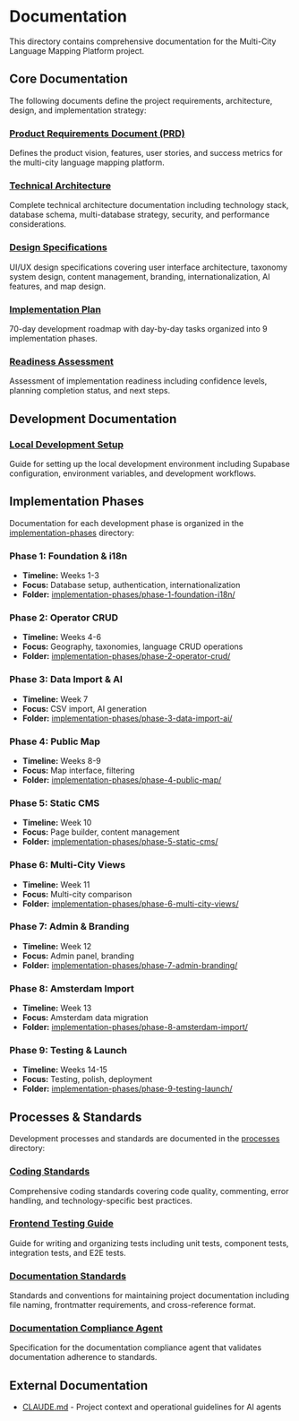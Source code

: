 # Documentation

This directory contains comprehensive documentation for the Multi-City Language Mapping Platform project.

## Core Documentation

The following documents define the project requirements, architecture, design, and implementation strategy:

### [Product Requirements Document (PRD)](./prd.md)
Defines the product vision, features, user stories, and success metrics for the multi-city language mapping platform.

### [Technical Architecture](./architecture.md)
Complete technical architecture documentation including technology stack, database schema, multi-database strategy, security, and performance considerations.

### [Design Specifications](./design.md)
UI/UX design specifications covering user interface architecture, taxonomy system design, content management, branding, internationalization, AI features, and map design.

### [Implementation Plan](./implementation-plan.md)
70-day development roadmap with day-by-day tasks organized into 9 implementation phases.

### [Readiness Assessment](./readiness-assessment.md)
Assessment of implementation readiness including confidence levels, planning completion status, and next steps.

## Development Documentation

### [Local Development Setup](./local-development.md)
Guide for setting up the local development environment including Supabase configuration, environment variables, and development workflows.

## Implementation Phases

Documentation for each development phase is organized in the [implementation-phases](./implementation-phases/) directory:

### Phase 1: Foundation & i18n
- **Timeline:** Weeks 1-3
- **Focus:** Database setup, authentication, internationalization
- **Folder:** [implementation-phases/phase-1-foundation-i18n/](./implementation-phases/phase-1-foundation-i18n/)

### Phase 2: Operator CRUD
- **Timeline:** Weeks 4-6
- **Focus:** Geography, taxonomies, language CRUD operations
- **Folder:** [implementation-phases/phase-2-operator-crud/](./implementation-phases/phase-2-operator-crud/)

### Phase 3: Data Import & AI
- **Timeline:** Week 7
- **Focus:** CSV import, AI generation
- **Folder:** [implementation-phases/phase-3-data-import-ai/](./implementation-phases/phase-3-data-import-ai/)

### Phase 4: Public Map
- **Timeline:** Weeks 8-9
- **Focus:** Map interface, filtering
- **Folder:** [implementation-phases/phase-4-public-map/](./implementation-phases/phase-4-public-map/)

### Phase 5: Static CMS
- **Timeline:** Week 10
- **Focus:** Page builder, content management
- **Folder:** [implementation-phases/phase-5-static-cms/](./implementation-phases/phase-5-static-cms/)

### Phase 6: Multi-City Views
- **Timeline:** Week 11
- **Focus:** Multi-city comparison
- **Folder:** [implementation-phases/phase-6-multi-city-views/](./implementation-phases/phase-6-multi-city-views/)

### Phase 7: Admin & Branding
- **Timeline:** Week 12
- **Focus:** Admin panel, branding
- **Folder:** [implementation-phases/phase-7-admin-branding/](./implementation-phases/phase-7-admin-branding/)

### Phase 8: Amsterdam Import
- **Timeline:** Week 13
- **Focus:** Amsterdam data migration
- **Folder:** [implementation-phases/phase-8-amsterdam-import/](./implementation-phases/phase-8-amsterdam-import/)

### Phase 9: Testing & Launch
- **Timeline:** Weeks 14-15
- **Focus:** Testing, polish, deployment
- **Folder:** [implementation-phases/phase-9-testing-launch/](./implementation-phases/phase-9-testing-launch/)

## Processes & Standards

Development processes and standards are documented in the [processes](./processes/) directory:

### [Coding Standards](./processes/coding-standards.md)
Comprehensive coding standards covering code quality, commenting, error handling, and technology-specific best practices.

### [Frontend Testing Guide](./processes/frontend-testing-guide.md)
Guide for writing and organizing tests including unit tests, component tests, integration tests, and E2E tests.

### [Documentation Standards](./processes/documentation-standards.md)
Standards and conventions for maintaining project documentation including file naming, frontmatter requirements, and cross-reference format.

### [Documentation Compliance Agent](./processes/doc-compliance-agent.md)
Specification for the documentation compliance agent that validates documentation adherence to standards.

## External Documentation

- [CLAUDE.md](../CLAUDE.md) - Project context and operational guidelines for AI agents
